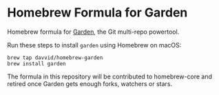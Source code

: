 # Homebrew Formula for Garden

Homebrew formula for [Garden](https://github.com/davvid/garden), the Git
multi-repo powertool.

Run these steps to install `garden` using Homebrew on macOS:

    brew tap davvid/homebrew-garden
    brew install garden

The formula in this repository will be contributed to homebrew-core and retired
once Garden gets enough forks, watchers or stars.
